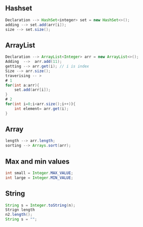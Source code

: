 ## Hashset

```java
Declaration --> HashSet<integer> set = new HashSet<>();
adding --> set.add(arr[i]);
size --> set.size();
```

## ArrayList

```java
Declaration --> ArrayList<Integer> arr = new ArrayList<>();
Adding  -->  arr.add(11);
getting --> arr.get(i); // i is index
Size --> arr.size();
traverising -- > 
# 1
for(int a:arr){
	set.add(arr[i]);
}
# 2 
for(int i=0;i<arr.size();i++)){
	int element= arr.get(i);
}
```

## Array

```java
length --> arr.length;
sorting --> Arrays.sort(arr);
```

## Max and min values

```java
int small = Integer.MAX_VALUE;
int large = Integer.MIN_VALUE;
```

## String

```java
String s = Integer.toString(n);
Strign length
n2.length();
String s = "";
```
